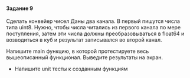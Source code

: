 #### Задание 9

Сделать конвейер чисел
Даны два канала.
В первый пишутся числа типа uint8. Нужно, чтобы числа читались из первого канала по мере поступления,
затем эти числа должны преобразовываться в float64 и возводиться в куб и результат записывался во второй канал.

Напишите main функцию, в которой протестируете весь вышеописанный функционал. Выведите результаты на экран.

* Напишите unit тесты к созданным функциям